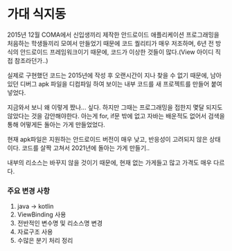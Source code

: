 # 가대 식지동
2015년 12월 COMA에서 신입생끼리 제작한 안드로이드 애플리케이션
프로그래밍을 처음하는 학생들끼리 모여서 만들었기 때문에 코드 퀄리티가 매우 저조하며,
6년 전 방식의 안드로이드 프레임워크이기 때문에, 코드가 이상한 것들이 많다.(View 아이디 직접 참조라던가..)

실제로 구현했던 코드는 2015년에 작성 후 오랜시간이 지나 찾을 수 없기 때문에,
남아있던 디버그 apk 파일을 디컴파일 하여 보이는 내부 코드를 새 프로젝트를 만들어 붙여 넣었다.

지금와서 보니 왜 이렇게 짰나... 싶다. 하지만 그때는 프로그래밍을 접한지 몇달 되지도 않았다는 것을 감안해야한다.
아는게 for, if문 밖에 없고 자바는 배운적도 없어서 검색을 통해 어떻게든 돌아는 가게 만들었었다.

현재 apk파일은 지원하는 안드로이드 버전이 매우 낮고, 반응성이 고려되지 않은 상태이다.
코드를 살짝 고쳐서 2021년에 돌아는 가게 만들기..

내부의 리소스는 바꾸지 않을 것이기 때문에, 현재 없는 가게들고 많고 가격도 매우 다르다.

### 주요 변경 사항
1. java -> kotlin
2. ViewBinding 사용
3. 전반적인 변수명 및 리소스명 변경
4. 자료구조 사용
5. 수많은 분기 처리 정리
